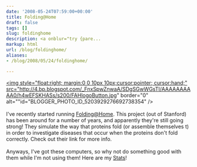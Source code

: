 ```yaml
---
date: '2008-05-24T07:59:00+00:00'
title: Folding@Home
draft: false
tags: []
slug: foldinghome
description: <a onblur="try {pare...
markup: html
url: /blog/foldinghome/
aliases:
- /blog/2008/05/24/foldinghome/

---
```


<a onblur="try {parent.deselectBloggerImageGracefully();} catch(e) {}" href="http://4.bp.blogspot.com/_FnxSpwZnwaA/SDgSGwWGsTI/AAAAAAAAAA0/h4wEFSKHASs/s1600-h/FAHlogoButton.jpg"><img style="float:right; margin:0 0 10px 10px;cursor:pointer; cursor:hand;" src="http://4.bp.blogspot.com/_FnxSpwZnwaA/SDgSGwWGsTI/AAAAAAAAAA0/h4wEFSKHASs/s200/FAHlogoButton.jpg" border="0" alt=""id="BLOGGER_PHOTO_ID_5203929276692738354" /></a><br /><br />I've recently started running <a href="http://folding.stanford.edu/">Folding@Home</a>.  This project (out of Stanford) has been around for a number of years, and apparently they're still going strong!  They simulate the way that proteins fold (or assemble themselves t) in order to investigate diseases that occur when the proteins don't fold correctly.  Check out their link for more info.<br /><br />Anyways, I've got these computers, so why not do something good with them while I'm not using them!  Here are my <a href="http://fah-web.stanford.edu/cgi-bin/main.py?qtype=userpage&username=bradmontgomery">Stats</a>!<div class="blogger-post-footer"><img width='1' height='1' src='https://blogger.googleusercontent.com/tracker/4123748873183487963-8540889042235705913?l=bradmontgomery.blogspot.com' alt='' /></div>